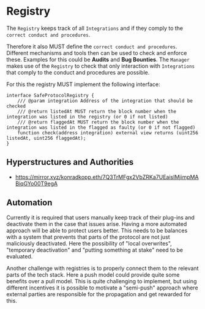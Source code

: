 # Registry

The `Registry` keeps track of all `Integrations` and if they comply to the `correct conduct and procedures`.

Therefore it also MUST define the `correct conduct and procedures`. Different mechanisms and tools then can be used to check and enforce these. Examples for this could be **Audits** and **Bug Bounties**. The `Manager` makes use of the `Registry` to check that only interaction with `Integrations` that comply to the conduct and procedures are possible.

For this the registry MUST implement the following interface:

```solidity
interface SafeProtocolRegistry {
    /// @param integration Address of the integration that should be checked 
    /// @return listedAt MUST return the block number when the integration was listed in the registry (or 0 if not listed)  
    /// @return flaggedAt MUST return the block number when the integration was listed in the flagged as faulty (or 0 if not flagged)  
    function check(address integration) external view returns (uint256 listedAt, uint256 flaggedAt);
}
```

## Hyperstructures and Authorities

- https://mirror.xyz/konradkopp.eth/7Q3TrMFgx2VbZRKa7UEaisIMjimpMABiqGYo00T9egA

## Automation

Currently it is required that users manually keep track of their plug-ins and deactivate them in the case that issues arise. Having a more automated approach will be able to protect users better. This needs to be balances with a system that prevents that parts of the protocol are not just maliciously deactivated. Here the possibility of "local overwrites", "temporary deactivation" and "putting something at stake" need to be evaluated.

Another challenge with registries is to properly connect them to the relevant parts of the tech stack. Here a push model could provide quite some benefits over a pull model. This is quite challenging to implement, but using different incentives it is possible to motivate a "semi-push" approach where external parties are responsible for the propagation and get rewarded for this.